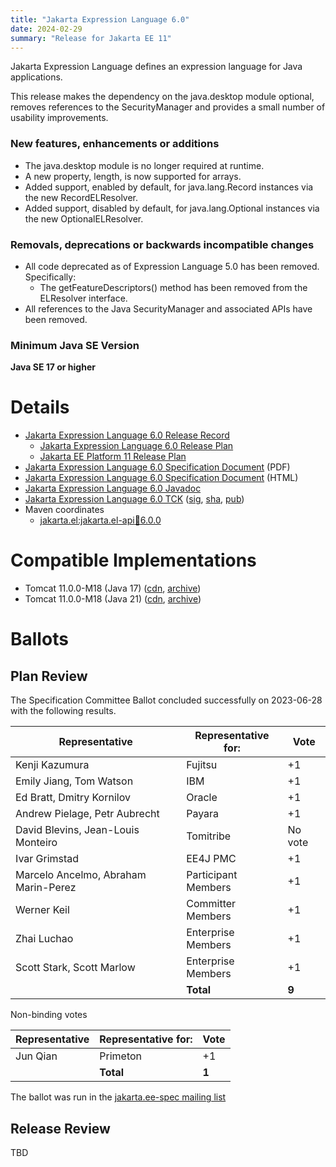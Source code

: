 ```yaml
---
title: "Jakarta Expression Language 6.0"
date: 2024-02-29
summary: "Release for Jakarta EE 11"
---
```


Jakarta Expression Language defines an expression language for Java applications.

This release makes the dependency on the java.desktop module optional, removes references to the SecurityManager and provides a small number of usability improvements.

### New features, enhancements or additions
* The java.desktop module is no longer required at runtime.
* A new property, length, is now supported for arrays.
* Added support, enabled by default, for java.lang.Record instances via the new RecordELResolver.
* Added support, disabled by default, for java.lang.Optional instances via the new OptionalELResolver.

### Removals, deprecations or backwards incompatible changes
* All code deprecated as of Expression Language 5.0 has been removed. Specifically:
  * The getFeatureDescriptors() method has been removed from the ELResolver interface.
* All references to the Java SecurityManager and associated APIs have been removed.

### Minimum Java SE Version
**Java SE 17 or higher**

# Details

* [Jakarta Expression Language 6.0 Release Record](https://projects.eclipse.org/projects/ee4j.el/releases/6.0.0)
    * [Jakarta Expression Language 6.0 Release Plan](https://projects.eclipse.org/projects/ee4j.el/releases/6.0.0/plan)
    * [Jakarta EE Platform 11 Release Plan](https://jakartaee.github.io/platform/jakartaee11/JakartaEE11ReleasePlan)
* [Jakarta Expression Language 6.0 Specification Document](./jakarta-expression-language-spec-6.0.pdf) (PDF)
* [Jakarta Expression Language 6.0 Specification Document](./jakarta-expression-language-spec-6.0.html) (HTML)
* [Jakarta Expression Language 6.0 Javadoc](./apidocs)
* [Jakarta Expression Language 6.0 TCK](https://download.eclipse.org/jakartaee/expression-language/6.0/jakarta-expression-language-tck-6.0.0.zip)  ([sig](https://download.eclipse.org/jakartaee/expression-language/6.0/jakarta-expression-language-tck-6.0.0.zip.sig),  [sha](https://download.eclipse.org/jakartaee/expression-language/6.0/jakarta-expression-language-tck-6.0.0.zip.sha256),  [pub](https://raw.githubusercontent.com/jakartaee/specification-committee/master/jakartaee-spec-committee.pub))
* Maven coordinates
  * [jakarta.el:jakarta.el-api:jar:6.0.0](https://search.maven.org/artifact/jakarta.el/jakarta.el-api/6.0.0/jar)


# Compatible Implementations

* Tomcat 11.0.0-M18 (Java 17) ([cdn](https://downloads.apache.org/tomcat/tomcat-11/v11.0.0-M18), [archive](https://archive.apache.org/dist/tomcat/tomcat-11/v11.0.0-M18))
* Tomcat 11.0.0-M18 (Java 21) ([cdn](https://downloads.apache.org/tomcat/tomcat-11/v11.0.0-M18), [archive](https://archive.apache.org/dist/tomcat/tomcat-11/v11.0.0-M18))
  
# Ballots

## Plan Review

The Specification Committee Ballot concluded successfully on 2023-06-28 with the following results.

| Representative                                 | Representative for: | Vote    |
|------------------------------------------------|---------------------|---------|
| Kenji Kazumura                                 | Fujitsu             | +1      |
| Emily Jiang, Tom Watson                        | IBM                 | +1      |
| Ed Bratt, Dmitry Kornilov                      | Oracle              | +1      |
| Andrew Pielage, Petr Aubrecht                  | Payara              | +1      |
| David Blevins, Jean-Louis Monteiro             | Tomitribe           | No vote |
| Ivar Grimstad                                  | EE4J PMC            | +1      |
| Marcelo Ancelmo, Abraham Marin-Perez           | Participant Members | +1      |
| Werner Keil                                    | Committer Members   | +1      |
| Zhai Luchao                                    | Enterprise Members  | +1      |
| Scott Stark, Scott Marlow                      | Enterprise Members  | +1      |
|                                                | **Total**           | **9**   |

Non-binding votes

| Representative                                 | Representative for: |  Vote   |
|------------------------------------------------|---------------------|---------|
| Jun Qian                                       | Primeton            |   +1    |
|                                                | **Total**           |  **1**  |

The ballot was run in the [jakarta.ee-spec mailing list](https://www.eclipse.org/lists/jakarta.ee-spec/msg02911.html)

## Release Review

TBD